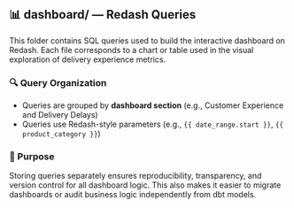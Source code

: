 
## 📊 dashboard/ — Redash Queries

This folder contains SQL queries used to build the interactive dashboard on Redash. Each file corresponds to a chart or table used in the visual exploration of delivery experience metrics.

### 🔍 Query Organization

- Queries are grouped by **dashboard section** (e.g., Customer Experience and Delivery Delays)
- Queries use Redash-style parameters (e.g., `{{ date_range.start }}`, `{{ product_category }}`)

### 🧭 Purpose

Storing queries separately ensures reproducibility, transparency, and version control for all dashboard logic. This also makes it easier to migrate dashboards or audit business logic independently from dbt models.
